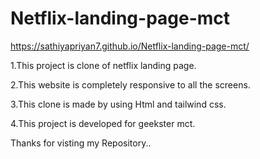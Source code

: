 # Netflix-landing-page-mct

https://sathiyapriyan7.github.io/Netflix-landing-page-mct/

1.This project is clone of netflix landing page.



2.This website is completely responsive to all the screens.




3.This clone is made by using Html and tailwind css.



4.This project is developed for geekster mct.






Thanks for visting my Repository..
